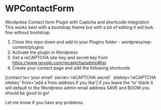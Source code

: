 # WPContactForm
Wordpress Contact form Plugin with Captcha and shortcode integration
This works best with a bootstrap theme but with a bit of editing it will look fine without bootstrap.
1. Clone this repo down and add to your Plugins folder - wordpress/wp-content/plugins
2.  Activate the plugin in Wordpress
3. Get a reCAPTCHA site-key and secret key from https://www.google.com/recaptcha/admin#list
4.  Create your contact page and add the following shortcode

[contact to='your email' secret='reCAPTCHA secret'  sitekey='reCAPTCHA sitekey' from='add a from address if you like']
if you leave the 'to' blank it will default to the Wordpress admin email address
SAVE and BOOM you should be good to go!

Let me know if you have any problems.
